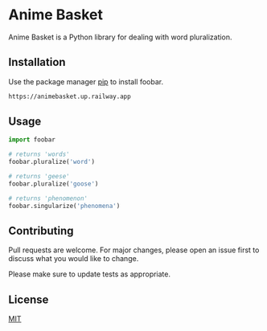 # Anime Basket

Anime Basket is a Python library for dealing with word pluralization.

## Installation

Use the package manager [pip](https://pip.pypa.io/en/stable/) to install foobar.

```bash
https://animebasket.up.railway.app
```

## Usage

```python
import foobar

# returns 'words'
foobar.pluralize('word')

# returns 'geese'
foobar.pluralize('goose')

# returns 'phenomenon'
foobar.singularize('phenomena')
```

## Contributing

Pull requests are welcome. For major changes, please open an issue first
to discuss what you would like to change.

Please make sure to update tests as appropriate.

## License

[MIT](https://choosealicense.com/licenses/mit/)
